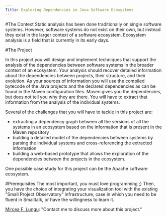 ```yaml
---
Title: Exploring Dependencies in Java Software Ecosystems
---
```


#The Context
Static analysis has been done traditionally on single software systems. However, software systems do not exist on their own, but instead they exist in the larger context of a software ecosystem. Ecosystem analysis is a field that is currently in its early days.

#The Project

In this project you will design and implement techniques that support the analysis of the dependencies between software systems in the broader context of an ecosystem. Your analysis should recover detailed information about the dependencies between projects, their structure, and their evolution. As your sources of information you will use the compiled bytecode of the Java projects and the declared dependencies as can be found in the Maven configuration files. Maven gives you the dependencies, but does not tell you why they are there. You will have to extract that information from the analysis of the individual systems.

Several of the challenges that you will have to tackle in this project are:


-  extracting a dependency graph between all the versions of all the systems in an ecosystem based on the information that is present in the Maven repository
-  building a detailed model of the dependencies between systems by parsing the individual systems and cross-referencing the extracted information
-  building a web-based prototype that allows the exploration of the dependencies between the projects in the ecosystem.

One possible case study for this project can be the Apache software ecosystem.

#Prerequisites
The most important, you must love programming ;) Then, you have the choice of integrating your visualization tool with the existing "Small Project Observatory" infrastructure, case in which you need to be fluent in Smalltalk, or have the willingness to learn it.


[Mircea F. Lungu](%base_url%/staff/mircea): "Contact me to discuss more about this project."
